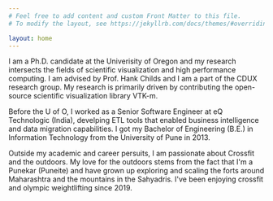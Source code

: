 ```yaml
---
# Feel free to add content and custom Front Matter to this file.
# To modify the layout, see https://jekyllrb.com/docs/themes/#overriding-theme-defaults

layout: home
---
```


I am a Ph.D. candidate at the Univerisity of Oregon and my research intersects the
fields of scientific visualization and high performance computing. I am advised by
Prof. Hank Childs and I am a part of the CDUX research group. My research is primarily
driven by contributing the open-source scientific visualization library VTK-m.

Before the U of O, I worked as a Senior Software Engineer at eQ Technologic (India),
develping ETL tools that enabled business intelligence and data migration capabilities.
I got my Bachelor of Engineering (B.E.) in Information Technology from the University of Pune in 2013.

Outside my academic and career persuits, I am passionate about Crossfit and the outdoors.
My love for the outdoors stems from the fact that I'm a Punekar (Puneite) and have grown up exploring
and scaling the forts around Maharashtra and the mountains in the Sahyadris.
I've been enjoying crossfit and olympic weightlifting since 2019.
